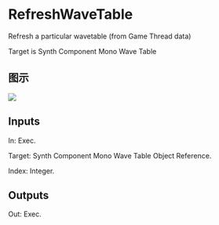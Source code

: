 # RefreshWaveTable

Refresh a particular wavetable (from Game Thread data)

Target is Synth Component Mono Wave Table

## 图示

![]($-20221218-21064965.png)

## Inputs

In: Exec.

Target: Synth Component Mono Wave Table Object Reference.

Index: Integer.  

## Outputs

Out: Exec.

